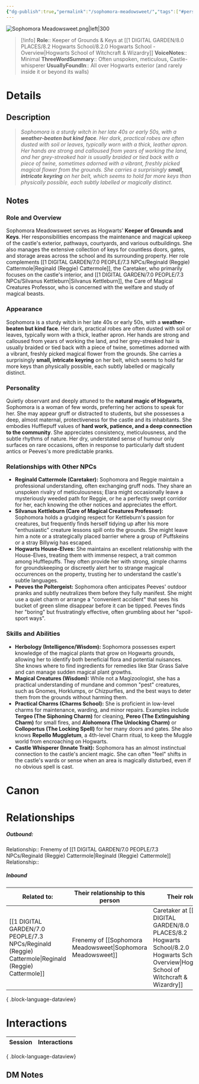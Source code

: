 ```yaml
---
{"dg-publish":true,"permalink":"/sophomora-meadowsweet/","tags":["#person","hogwarts","hogwarts-faculty","support-staff","hufflepuff"]}
---
```


![Sophomora Meadowsweet.png|left|300](/img/user/1%20DIGITAL%20GARDEN/7.0%20PEOPLE/7.3%20NPCs/Headshots/Sophomora%20Meadowsweet.png)
>[!info] 
>**Role**:: Keeper of Grounds & Keys at [[1 DIGITAL GARDEN/8.0 PLACES/8.2 Hogwarts School/8.2.0 Hogwarts School - Overview\|Hogwarts School of Witchcraft & Wizardry]]
>**VoiceNotes**:: Minimal
>**ThreeWordSummary**:: Often unspoken, meticulous, Castle-whisperer
>**UsuallyFoundIn**:: All over Hogwarts exterior (and rarely inside it or beyond its walls)

# Details

## Description
>*Sophomora is a sturdy witch in her late 40s or early 50s, with a **weather-beaten but kind face**. Her dark, practical robes are often dusted with soil or leaves, typically worn with a thick, leather apron. Her hands are strong and calloused from years of working the land, and her grey-streaked hair is usually braided or tied back with a piece of twine, sometimes adorned with a vibrant, freshly picked magical flower from the grounds. She carries a surprisingly **small, intricate keyring** on her belt, which seems to hold far more keys than physically possible, each subtly labelled or magically distinct.*

## Notes

### Role and Overview

Sophomora Meadowsweet serves as Hogwarts' **Keeper of Grounds and Keys**. Her responsibilities encompass the maintenance and magical upkeep of the castle's exterior, pathways, courtyards, and various outbuildings. She also manages the extensive collection of keys for countless doors, gates, and storage areas across the school and its surrounding property. Her role complements [[1 DIGITAL GARDEN/7.0 PEOPLE/7.3 NPCs/Reginald (Reggie) Cattermole\|Reginald (Reggie) Cattermole]], the Caretaker, who primarily focuses on the castle's interior, and [[1 DIGITAL GARDEN/7.0 PEOPLE/7.3 NPCs/Silvanus Kettleburn\|Silvanus Kettleburn]], the Care of Magical Creatures Professor, who is concerned with the welfare and study of magical beasts.

### Appearance

Sophomora is a sturdy witch in her late 40s or early 50s, with a **weather-beaten but kind face**. Her dark, practical robes are often dusted with soil or leaves, typically worn with a thick, leather apron. Her hands are strong and calloused from years of working the land, and her grey-streaked hair is usually braided or tied back with a piece of twine, sometimes adorned with a vibrant, freshly picked magical flower from the grounds. She carries a surprisingly **small, intricate keyring** on her belt, which seems to hold far more keys than physically possible, each subtly labelled or magically distinct.

### Personality

Quietly observant and deeply attuned to the **natural magic of Hogwarts**, Sophomora is a woman of few words, preferring her actions to speak for her. She may appear gruff or distracted to students, but she possesses a deep, almost maternal, protectiveness for the castle and its inhabitants. She embodies Hufflepuff values of **hard work, patience, and a deep connection to the community**. She appreciates consistency, meticulousness, and the subtle rhythms of nature. Her dry, understated sense of humour only surfaces on rare occasions, often in response to particularly daft student antics or Peeves's more predictable pranks.

### Relationships with Other NPCs

- **Reginald Cattermole (Caretaker):** Sophomora and Reggie maintain a professional understanding, often exchanging gruff nods. They share an unspoken rivalry of meticulousness; Elara might occasionally leave a mysteriously weeded path for Reggie, or he a perfectly swept corridor for her, each knowing the other notices and appreciates the effort.
- **Silvanus Kettleburn (Care of Magical Creatures Professor):** Sophomora holds a grudging respect for Kettleburn's passion for creatures, but frequently finds herself tidying up after his more "enthusiastic" creature lessons spill onto the grounds. She might leave him a note or a strategically placed barrier where a group of Puffskeins or a stray Billywig has escaped.
- **Hogwarts House-Elves:** She maintains an excellent relationship with the House-Elves, treating them with immense respect, a trait common among Hufflepuffs. They often provide her with strong, simple charms for groundskeeping or discreetly alert her to strange magical occurrences on the property, trusting her to understand the castle's subtle languages.
- **Peeves the Poltergeist:** Sophomora often anticipates Peeves' outdoor pranks and subtly neutralizes them before they fully manifest. She might use a quiet charm or arrange a "convenient accident" that sees his bucket of green slime disappear before it can be tipped. Peeves finds her "boring" but frustratingly effective, often grumbling about her "spoil-sport ways".

### Skills and Abilities

- **Herbology (Intelligence/Wisdom):** Sophomora possesses expert knowledge of the magical plants that grow on Hogwarts grounds, allowing her to identify both beneficial flora and potential nuisances. She knows where to find ingredients for remedies like Star Grass Salve and can manage sudden magical plant growths.
- **Magical Creatures (Wisdom):** While not a Magizoologist, she has a practical understanding of mundane and common "pest" creatures, such as Gnomes, Horklumps, or Chizpurfles, and the best ways to deter them from the grounds without harming them.
- **Practical Charms (Charms School):** She is proficient in low-level charms for maintenance, warding, and minor repairs. Examples include **Tergeo (The Siphoning Charm)** for cleaning, **Pereo (The Extinguishing Charm)** for small fires, and **Alohomora (The Unlocking Charm)** or **Colloportus (The Locking Spell)** for her many doors and gates. She also knows **Repello Muggletum**, a 4th-level Charm ritual, to keep the Muggle world from encroaching on Hogwarts.
- **Castle Whisperer (Innate Trait):** Sophomora has an almost instinctual connection to the castle's ancient magic. She can often "feel" shifts in the castle's wards or sense when an area is magically disturbed, even if no obvious spell is cast.

# Canon

# Relationships
##### Outbound:
Relationship:: Frenemy of [[1 DIGITAL GARDEN/7.0 PEOPLE/7.3 NPCs/Reginald (Reggie) Cattermole\|Reginald (Reggie) Cattermole]]
Relationship::

##### Inbound
| Related to:                                                                                            | Their relationship to this person    | Their role                                                                                  |
| ------------------------------------------------------------------------------------------------------ | ------------------------------------ | ------------------------------------------------------------------------------------------- |
| [[1 DIGITAL GARDEN/7.0 PEOPLE/7.3 NPCs/Reginald (Reggie) Cattermole\|Reginald (Reggie) Cattermole]] | Frenemy of [[Sophomora Meadowsweet\|Sophomora Meadowsweet]] | Caretaker at [[1 DIGITAL GARDEN/8.0 PLACES/8.2 Hogwarts School/8.2.0 Hogwarts School - Overview\|Hogwarts School of Witchcraft & Wizardry]] |

{ .block-language-dataview}

# Interactions

| Session | Interactions |
| ------- | ------------ |

{ .block-language-dataview}


## DM Notes
